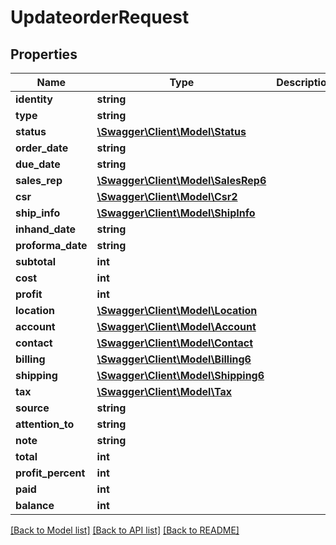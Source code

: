 # UpdateorderRequest

## Properties
Name | Type | Description | Notes
------------ | ------------- | ------------- | -------------
**identity** | **string** |  | 
**type** | **string** |  | 
**status** | [**\Swagger\Client\Model\Status**](Status.md) |  | 
**order_date** | **string** |  | 
**due_date** | **string** |  | 
**sales_rep** | [**\Swagger\Client\Model\SalesRep6**](SalesRep6.md) |  | 
**csr** | [**\Swagger\Client\Model\Csr2**](Csr2.md) |  | 
**ship_info** | [**\Swagger\Client\Model\ShipInfo**](ShipInfo.md) |  | 
**inhand_date** | **string** |  | 
**proforma_date** | **string** |  | 
**subtotal** | **int** |  | 
**cost** | **int** |  | 
**profit** | **int** |  | 
**location** | [**\Swagger\Client\Model\Location**](Location.md) |  | 
**account** | [**\Swagger\Client\Model\Account**](Account.md) |  | 
**contact** | [**\Swagger\Client\Model\Contact**](Contact.md) |  | 
**billing** | [**\Swagger\Client\Model\Billing6**](Billing6.md) |  | 
**shipping** | [**\Swagger\Client\Model\Shipping6**](Shipping6.md) |  | 
**tax** | [**\Swagger\Client\Model\Tax**](Tax.md) |  | 
**source** | **string** |  | 
**attention_to** | **string** |  | 
**note** | **string** |  | 
**total** | **int** |  | 
**profit_percent** | **int** |  | 
**paid** | **int** |  | 
**balance** | **int** |  | 

[[Back to Model list]](../../README.md#documentation-for-models) [[Back to API list]](../../README.md#documentation-for-api-endpoints) [[Back to README]](../../README.md)

